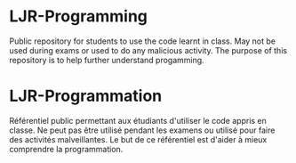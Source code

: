 # LJR-Programming
Public repository for students to use the code learnt in class. May not be used during exams or used to do any malicious activity. The purpose of this repository is to help further understand progamming.

# LJR-Programmation

Référentiel public permettant aux étudiants d'utiliser le code appris en classe. Ne peut pas être utilisé pendant les examens ou utilisé pour faire des activités malveillantes. Le but de ce référentiel est d'aider à mieux comprendre la programmation.

